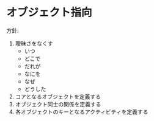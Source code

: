 # オブジェクト指向

方針:

1. 曖昧さをなくす
    * いつ
    * どこで
    * だれが
    * なにを
    * なぜ
    * どうした  
2. コアとなるオブジェクトを定義する
3. オブジェクト同士の関係を定義する
4. 各オブジェクトのキーとなるアクティビティを定義する
